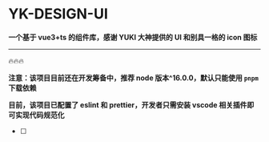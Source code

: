 # YK-DESIGN-UI

**一个基于 vue3+ts 的组件库，感谢 YUKI 大神提供的 UI 和别具一格的 icon 图标**

---

:fire::fire::fire:

**注意：该项目目前还在开发筹备中，推荐 node 版本^16.0.0，默认只能使用 `pnpm`下载依赖**

**目前，该项目已配置了 eslint 和 prettier，开发者只需安装 vscode 相关插件即可实现代码规范化**

- [ ] 

